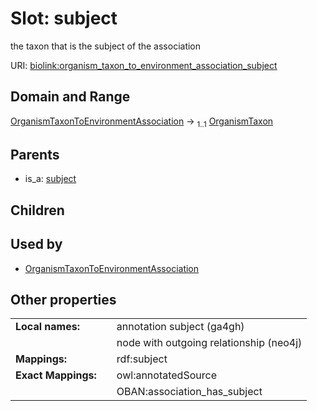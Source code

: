 
# Slot: subject


the taxon that is the subject of the association

URI: [biolink:organism_taxon_to_environment_association_subject](https://w3id.org/biolink/vocab/organism_taxon_to_environment_association_subject)


## Domain and Range

[OrganismTaxonToEnvironmentAssociation](OrganismTaxonToEnvironmentAssociation.md) &#8594;  <sub>1..1</sub> [OrganismTaxon](OrganismTaxon.md)

## Parents

 *  is_a: [subject](subject.md)

## Children


## Used by

 * [OrganismTaxonToEnvironmentAssociation](OrganismTaxonToEnvironmentAssociation.md)

## Other properties

|  |  |  |
| --- | --- | --- |
| **Local names:** | | annotation subject (ga4gh) |
|  | | node with outgoing relationship (neo4j) |
| **Mappings:** | | rdf:subject |
| **Exact Mappings:** | | owl:annotatedSource |
|  | | OBAN:association_has_subject |

